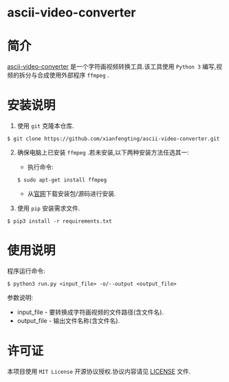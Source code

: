 
# ascii-video-converter

# 简介
[ascii-video-converter](https://github.com/xianfengting/ascii-video-converter) 是一个字符画视频转换工具\.该工具使用 ```Python 3``` 编写,视频的拆分与合成使用外部程序 ```ffmpeg``` \.

# 安装说明

1. 使用 ```git``` 克隆本仓库\.

```
$ git clone https://github.com/xianfengting/ascii-video-converter.git
```

2. 确保电脑上已安装 ```ffmpeg``` \.若未安装,以下两种安装方法任选其一:

    - 执行命令:
    ```
    $ sudo apt-get install ffmpeg
    ```
    - 从[官网](https://ffmpeg.org)下载安装包/源码进行安装\.

3. 使用 ```pip``` 安装需求文件\.
```
$ pip3 install -r requirements.txt
```

# 使用说明

程序运行命令:

```
$ python3 run.py <input_file> -o/--output <output_file>
```

参数说明:

- input_file - 要转换成字符画视频的文件路径\(含文件名\)\.
- output_file - 输出文件名称\(含文件名\)\.

# 许可证

本项目使用 ```MIT License``` 开源协议授权\.协议内容请见 [LICENSE](LICENSE) 文件\.
